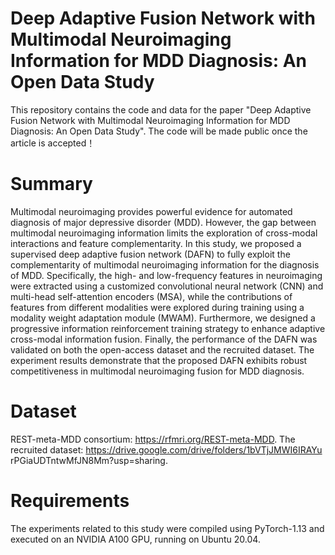 # Deep Adaptive Fusion Network with Multimodal Neuroimaging Information for MDD Diagnosis: An Open Data Study
This repository contains the code and data for the paper "Deep Adaptive Fusion Network with Multimodal Neuroimaging Information for MDD Diagnosis: An Open Data Study". The code will be made public once the article is accepted！

# Summary
Multimodal neuroimaging provides powerful evidence for automated diagnosis of major depressive disorder (MDD). However, the gap between multimodal neuroimaging information limits the exploration of cross-modal interactions and feature complementarity. In this study, we proposed a supervised deep adaptive fusion network (DAFN) to fully exploit the complementarity of multimodal neuroimaging information for the diagnosis of MDD. Specifically, the high- and low-frequency features in neuroimaging were extracted using a customized convolutional neural network (CNN) and multi-head self-attention encoders (MSA), while the contributions of features from different modalities were explored during training using a modality weight adaptation module (MWAM). Furthermore, we designed a progressive information reinforcement training strategy to enhance adaptive cross-modal information fusion. Finally, the performance of the DAFN was validated on both the open-access dataset and the recruited dataset. The experiment results demonstrate that the proposed DAFN exhibits robust competitiveness in multimodal neuroimaging fusion for MDD diagnosis.

# Dataset
REST-meta-MDD consortium: https://rfmri.org/REST-meta-MDD.
The recruited dataset: https://drive.google.com/drive/folders/1bVTjJMWI6IRAYu rPGiaUDTntwMfJN8Mm?usp=sharing.

# Requirements
The experiments related to this study were compiled using PyTorch-1.13 and executed on an NVIDIA A100 GPU, running on Ubuntu 20.04.
